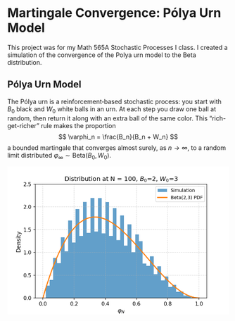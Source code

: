 # Martingale Convergence: Pólya Urn Model

This project was for my Math 565A Stochastic Processes I class. I created a simulation of the convergence of the Polya urn model to the Beta distribution. 

## Pólya Urn Model

The Pólya urn is a reinforcement‐based stochastic process: you start with $B_0$ black and $W_0$ white balls in an urn. At each step you draw one ball at random, then return it along with an extra ball of the same color. This “rich-get-richer” rule makes the proportion
$$
\varphi_n = \frac{B_n}{B_n + W_n}
$$
a bounded martingale that converges almost surely, as $n\to\infty$, to a random limit distributed $\varphi_{\infty} \sim \mathrm{Beta}(B_0, W_0)$. 


<p align="center">
  <img src="img/polya_urn_animation.gif" alt="Pólya urn convergence" width="600"/>
</p>

